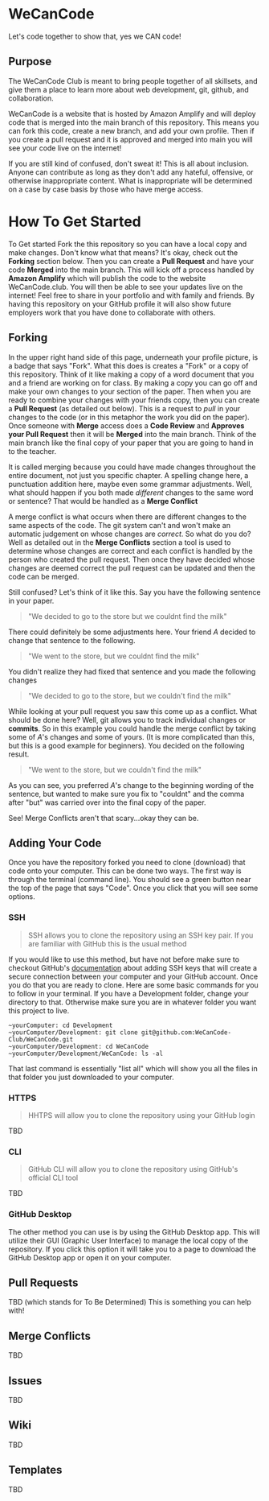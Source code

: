 # WeCanCode
Let's code together to show that, yes we CAN code!

## Purpose
The WeCanCode Club is meant to bring people together of all skillsets, and give them a place to learn more about web development, git, github, and collaboration.

WeCanCode is a website that is hosted by Amazon Amplify and will deploy code that is merged into the main branch of this repository. This means you can fork this code, create a new branch, and add your own profile. Then if you create a pull request and it is approved and merged into main you will see your code live on the internet!

If you are still kind of confused, don't sweat it! This is all about inclusion. Anyone can contribute as long as they don't add any hateful, offensive, or otherwise inappropriate content. What is inappropriate will be determined on a case by case basis by those who have merge access.

# How To Get Started
To Get started Fork the this repository so you can have a local copy and make changes. Don't know what that means? It's okay, check out the **Forking** section below. Then you can create a **Pull Request** and have your code **Merged** into the main branch. This will kick off a process handled by **Amazon Amplify** which will publish the code to the website WeCanCode.club. You will then be able to see your updates live on the internet! Feel free to share in your portfolio and with family and friends. By having this repository on your GitHub profile it will also show future employers work that you have done to collaborate with others.

## Forking
In the upper right hand side of this page, underneath your profile picture, is a badge that says "Fork". What this does is creates a "Fork" or a copy of this repository. Think of it like making a copy of a word document that you and a friend are working on for class. By making a copy you can go off and make your own changes to your section of the paper. Then when you are ready to combine your changes with your friends copy, then you can create a **Pull Request** (as detailed out below). This is a request to *pull* in your changes to the code (or in this metaphor the work you did on the paper). Once someone with **Merge** access does a **Code Review** and **Approves your Pull Request** then it will be **Merged** into the main branch. Think of the main branch like the final copy of your paper that you are going to hand in to the teacher.

It is called merging because you could have made changes throughout the entire document, not just you specific chapter. A spelling change here, a punctuation addition here, maybe even some grammar adjustments. Well, what should happen if you both made *different* changes to the same word or sentence? That would be handled as a **Merge Conflict**

A merge conflict is what occurs when there are different changes to the same aspects of the code. The git system can't and won't make an automatic judgement on whose changes are *correct*. So what do you do? Well as detailed out in the **Merge Conflicts** section a tool is used to determine whose changes are correct and each conflict is handled by the person who created the pull request. Then once they have decided whose changes are deemed correct the pull request can be updated and then the code can be merged.

Still confused? Let's think of it like this. Say you have the following sentence in your paper.

>"We decided to go to the store but we couldnt find the milk"

There could definitely be some adjustments here. Your friend *A* decided to change that sentence to the following.

>"We went to the store, but we couldnt find the milk"

You didn't realize they had fixed that sentence and you made the following changes

>"We decided to go to the store, but we couldn't find the milk"

While looking at your pull request you saw this come up as a conflict. What should be done here? Well, git allows you to track individual changes or **commits**. So in this example you could handle the merge conflict by taking some of *A*'s changes and some of yours. (It is more complicated than this, but this is a good example for beginners). You decided on the following result.

>"We went to the store, but we couldn't find the milk"

As you can see, you preferred *A*'s change to the beginning wording of the sentence, but wanted to make sure you fix to "couldnt" and the comma after "but" was carried over into the final copy of the paper.

See! Merge Conflicts aren't that scary...okay they can be.

## Adding Your Code
Once you have the repository forked you need to clone (download) that code onto your computer. This can be done two ways. The first way is through the terminal (command line). You should see a green button near the top of the page that says "Code". Once you click that you will see some options.

### SSH
> SSH allows you to clone the repository using an SSH key pair. If you are familiar with GitHub this is the usual method

If you would like to use this method, but have not before make sure to checkout GitHub's [documentation](https://docs.github.com/en/github/authenticating-to-github/connecting-to-github-with-ssh) about adding SSH keys that will create a secure connection between your computer and your GitHub account. Once you do that you are ready to clone. Here are some basic commands for you to follow in your terminal. If you have a Development folder, change your directory to that. Otherwise make sure you are in whatever folder you want this project to live.

    ~yourComputer: cd Development
    ~yourComputer/Development: git clone git@github.com:WeCanCode-Club/WeCanCode.git
    ~yourComputer/Development: cd WeCanCode
    ~yourComputer/Development/WeCanCode: ls -al

That last command is essentially "list all" which will show you all the files in that folder you just downloaded to your computer.


### HTTPS
>HHTPS will allow you to clone the repository using your GitHub login

TBD

### CLI
>GitHub CLI will allow you to clone the repository using GitHub's official CLI tool

TBD

### GitHub Desktop
The other method you can use is by using the GitHub Desktop app. This will utilize their GUI (Graphic User Interface) to manage the local copy of the repository. If you click this option it will take you to a page to download the GitHub Desktop app or open it on your computer.


## Pull Requests
TBD (which stands for To Be Determined) This is something you can help with!

## Merge Conflicts
TBD

## Issues
TBD

## Wiki
TBD

## Templates
TBD
